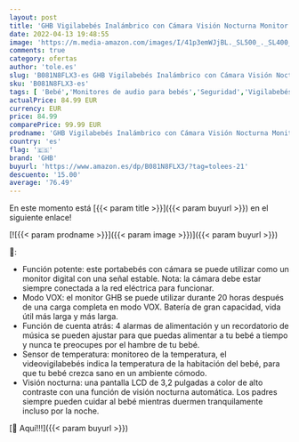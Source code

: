 ```yaml
---
layout: post
title: 'GHB Vigilabebés Inalámbrico con Cámara Visión Nocturna Monitor Bebé Pantalla LCD de 3 2 Pulgadas  Modo VOX  Sensor Temperatura  Nanas Incorporadas'
date: 2022-04-13 19:48:55
image: 'https://m.media-amazon.com/images/I/41p3emWJjBL._SL500_._SL400_.jpg'
comments: true
category: ofertas
author: 'tole.es'
slug: 'B081N8FLX3-es GHB Vigilabebés Inalámbrico con Cámara Visión Nocturna...'
sku: 'B081N8FLX3-es'
tags: [ 'Bebé','Monitores de audio para bebés','Seguridad','Vigilabebés','bebé','ghb','vigilabebés','🇪🇸', ]
actualPrice: 84.99 EUR
currency: EUR
price: 84.99
comparePrice: 99.99 EUR
prodname: 'GHB Vigilabebés Inalámbrico con Cámara Visión Nocturna Monitor Bebé Pantalla LCD de 3 2 Pulgadas  Modo VOX  Sensor Temperatura  Nanas Incorporadas'
country: 'es'
flag: '🇪🇸'
brand: 'GHB'
buyurl: 'https://www.amazon.es/dp/B081N8FLX3/?tag=tolees-21'
descuento: '15.00'
average: '76.49'
---
```


En este momento está [{{< param title >}}]({{< param buyurl >}}) en el siguiente enlace!

[![{{< param prodname >}}]({{< param image >}})]({{< param buyurl >}})

🔎:

- Función potente: este portabebés con cámara se puede utilizar como un monitor digital con una señal estable. Nota: la cámara debe estar siempre conectada a la red eléctrica para funcionar.
- Modo VOX: el monitor GHB se puede utilizar durante 20 horas después de una carga completa en modo VOX. Batería de gran capacidad, vida útil más larga y más larga.
- Función de cuenta atrás: 4 alarmas de alimentación y un recordatorio de música se pueden ajustar para que puedas alimentar a tu bebé a tiempo y nunca te preocupes por el hambre de tu bebé.
- Sensor de temperatura: monitoreo de la temperatura, el videovigilabebés indica la temperatura de la habitación del bebé, para que tu bebé crezca sano en un ambiente cómodo.
- Visión nocturna: una pantalla LCD de 3,2 pulgadas a color de alto contraste con una función de visión nocturna automática. Los padres siempre pueden cuidar al bebé mientras duermen tranquilamente incluso por la noche.

[🛒 Aquí!!!]({{< param buyurl >}})
